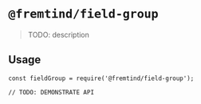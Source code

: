 # `@fremtind/field-group`

> TODO: description

## Usage

```
const fieldGroup = require('@fremtind/field-group');

// TODO: DEMONSTRATE API
```
